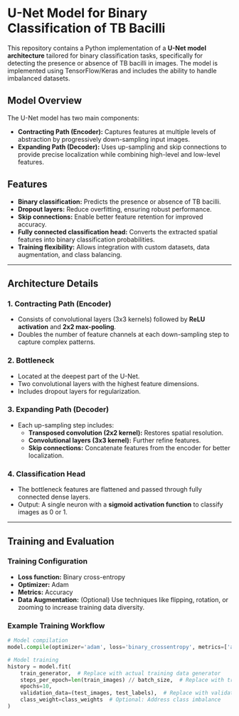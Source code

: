 # U-Net Model for Binary Classification of TB Bacilli

This repository contains a Python implementation of a **U-Net model architecture** tailored for binary classification tasks, specifically for detecting the presence or absence of TB bacilli in images. The model is implemented using TensorFlow/Keras and includes the ability to handle imbalanced datasets.

## Model Overview

The U-Net model has two main components:
- **Contracting Path (Encoder):** Captures features at multiple levels of abstraction by progressively down-sampling input images.
- **Expanding Path (Decoder):** Uses up-sampling and skip connections to provide precise localization while combining high-level and low-level features.

## Features

- **Binary classification:** Predicts the presence or absence of TB bacilli.
- **Dropout layers:** Reduce overfitting, ensuring robust performance.
- **Skip connections:** Enable better feature retention for improved accuracy.
- **Fully connected classification head:** Converts the extracted spatial features into binary classification probabilities.
- **Training flexibility:** Allows integration with custom datasets, data augmentation, and class balancing.

---

## Architecture Details

### 1. Contracting Path (Encoder)
- Consists of convolutional layers (3x3 kernels) followed by **ReLU activation** and **2x2 max-pooling**.
- Doubles the number of feature channels at each down-sampling step to capture complex patterns.

### 2. Bottleneck
- Located at the deepest part of the U-Net.
- Two convolutional layers with the highest feature dimensions.
- Includes dropout layers for regularization.

### 3. Expanding Path (Decoder)
- Each up-sampling step includes:
  - **Transposed convolution (2x2 kernel):** Restores spatial resolution.
  - **Convolutional layers (3x3 kernel):** Further refine features.
  - **Skip connections:** Concatenate features from the encoder for better localization.

### 4. Classification Head
- The bottleneck features are flattened and passed through fully connected dense layers.
- Output: A single neuron with a **sigmoid activation function** to classify images as 0 or 1.

---

## Training and Evaluation

### Training Configuration
- **Loss function:** Binary cross-entropy
- **Optimizer:** Adam
- **Metrics:** Accuracy
- **Data Augmentation:** (Optional) Use techniques like flipping, rotation, or zooming to increase training data diversity.

### Example Training Workflow
```python
# Model compilation
model.compile(optimizer='adam', loss='binary_crossentropy', metrics=['accuracy'])

# Model training
history = model.fit(
    train_generator,  # Replace with actual training data generator
    steps_per_epoch=len(train_images) // batch_size,  # Replace with train dataset size
    epochs=10,
    validation_data=(test_images, test_labels),  # Replace with validation dataset
    class_weight=class_weights  # Optional: Address class imbalance
)
